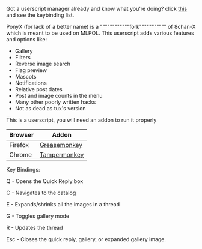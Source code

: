 Got a userscript manager already and know what you're doing? click [this](https://github.com/animepony/PonyX/raw/2-0_pure/8chan-x.user.js) and see the keybinding list.


PonyX (for lack of a better name) is a """"""""""""fork""""""""""" of 8chan-X which is meant to be used on MLPOL.
This userscript adds various features and options like:
 * Gallery
 * Filters
 * Reverse image search
 * Flag preview
 * Mascots
 * Notifications
 * Relative post dates
 * Post and image counts in the menu
 * Many other poorly written hacks
 * Not as dead as tux's version

This is a userscript, you will need an addon to run it properly

Browser|Addon
----   |----
Firefox|[Greasemonkey](https://addons.mozilla.org/en-US/firefox/addon/greasemonkey/)
Chrome |[Tampermonkey](https://chrome.google.com/webstore/detail/tampermonkey/dhdgffkkebhmkfjojejmpbldmpobfkfo)

Key Bindings:


Q - Opens the Quick Reply box


C - Navigates to the catalog


E - Expands/shrinks all the images in a thread


G - Toggles gallery mode


R - Updates the thread


Esc - Closes the quick reply, gallery, or expanded gallery image.

